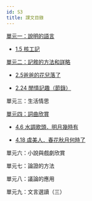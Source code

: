 ```yaml
---
id: S3
title: 課文目錄
---
```


[單元一：說明的語言](category/S3/單元一：說明的語言)

- [1.5 核工記](S3/單元一：說明的語言/1.5核工記)

[單元二：記敘的方法和詳略](category/S3/單元二：記敘的方法和詳略)

- [2.5爸爸的花兒落了](S3/單元二：記敘的方法和詳略/2.5爸爸的花兒落了)

- [2.24 閒情記趣（節錄）](S3/單元二：記敘的方法和詳略/2.24閒情記趣（節錄）)

單元三：生活情思

[單元四：詞曲欣賞](category/S3/單元四：詞曲欣賞)

- [4.6 水調歌頭．明月幾時有](S3/單元四：詞曲欣賞/4.6水調歌頭．明月幾時有)

- [4.18 虞美人．春花秋月何時了](S3/單元四：詞曲欣賞/4.18虞美人．春花秋月何時了)

單元六：小說與戲劇欣賞

單元七：論證的方法

單元八：議論的應用

單元九：文言選讀（三）